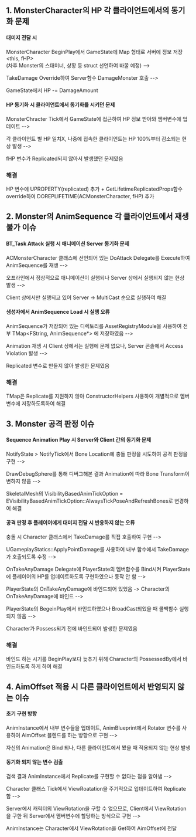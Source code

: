 ## 1. MonsterCharacter의 HP 각 클라이언트에서의 동기화 문제

#### 대미지 전달 시

MonsterCharacter BeginPlay에서 GameState에 Map 형태로 서버에 정보 저장 <this, fHP> <br>
(차후 Monster의 스태미너, 상황 등 struct 선언하여 바꿀 예정) -->

TakeDamage Override하여 Server함수 DamageMonster 호출 -->

GameState에서 HP -= DamageAmount

#### HP 동기화 시 클라이언트에서 동기화를 시키던 문제

MonsterChracter Tick에서 GameState에 접근하여 HP 정보 받아와 멤버변수에 업데이트 -->

각 클라이언트 별 HP 일치X, 나중에 접속한 클라이언트는 HP 100%부터 감소되는 현상 발생 -->

fHP 변수가 Replicated되지 않아서 발생했던 문제였음

### 해결

HP 변수에 UPROPERTY(replicated) 추가 + GetLifetimeReplicatedProps함수 override하여 DOREPLIFETIME(ACMonsterCharacter, fHP) 추가

## 2. Monster의 AnimSequence 각 클라이언트에서 재생 불가 이슈

#### BT_Task Attack 실행 시 애니메이션 Server 동기화 문제

ACMonsterCharacter 클래스에 선언되어 있는 DoAttack Delegate를 Execute하여 AnimSequence를 재생 -->

오프라인에서 정상적으로 애니메이션이 실행되나 Server 상에서 실행되지 않는 현상 발생 -->

Client 상에서만 실행되고 있어 Server -> MultiCast 순으로 실행하여 해결

#### 생성자에서 AnimSequence Load 시 실행 오류

AnimSequence가 저장되어 있는 디렉토리를 AssetRegistryModule을 사용하여 전부 TMap<FString, AnimSequence*> 에 저장하였음 -->

Animation 재생 시 Client 상에서는 실행에 문제 없으나, Server 콘솔에서 Access Violation 발생 -->

Replicated 변수로 만들지 않아 발생한 문제였음

### 해결

TMap은 Replicate를 지원하지 않아 ConstructorHelpers 사용하여 개별적으로 멤버변수에 저장하도록하여 해결

## 3. Monster 공격 판정 이슈

#### Sequence Animation Play 시 Server와 Client 간의 동기화 문제
NotifyState > NotifyTick에서 Bone Location에 충돌 판정을 시도하여 공격 판정을 구현 -->

DrawDebugSphere를 통해 디버그해본 결과 Animation에 따라 Bone Transform이 변하지 않음 -->

SkeletalMesh의 VisibilityBasedAnimTickOption = EVisibilityBasedAnimTickOption::AlwaysTickPoseAndRefreshBones로 변경하여 해결

#### 공격 판정 후 플레이어에게 대미지 전달 시 반응하지 않는 오류
충돌 시 Character 클래스에서 TakeDamage를 직접 호출하여 구현 -->

UGameplayStatics::ApplyPointDamage를 사용하여 내부 함수에서 TakeDamage가 호출되도록 수정 -->

OnTakeAnyDamage Delegate에 PlayerState의 멤버함수를 Bind시켜 PlayerState에 플레이어의 HP를 업데이트하도록 구현하였으나 동작 안 함 -->

PlayerState의 OnTakeAnyDamage에 바인드되어 있었음 -> Character의 OnTakeAnyDamage에 바인드 -->

PlayerState의 BegeinPlay에서 바인드하였으나 BroadCast되었을 때 콜백함수 실행되지 않음 -->

Character가 Possess되기 전에 바인드되어 발생한 문제였음

### 해결

바인드 하는 시기를 BeginPlay보다 늦추기 위해 Character의 PossessedBy에서 바인드하도록 하게 하여 해결

## 4. AimOffset 적용 시 다른 클라이언트에서 반영되지 않는 이슈

#### 초기 구현 방향
AnimInstance에서 내부 변수들을 업데이트, AnimBlueprint에서 Rotator 변수를 사용하여 AimOffset 블렌드를 하는 방향으로 구현 -->

자신의 Animation은 Bind 되나, 다른 클라이언트에서 봤을 때 적용되지 않는 현상 발생

#### 동기화 되지 않는 변수 검출

검색 결과 AnimInstance에서 Replicate를 구현할 수 없다는 점을 알아냄 -->

Character 클래스 Tick에서 ViewRoatation을 주기적으로 업데이트하여 Replicate함 -->

Server에서 캐릭터의 ViewRotation을 구할 수 없으므로, Client에서 ViewRotation을 구한 뒤 Server에서 멤버변수에 할당하는 방식으로 구현 -->

AnimInstance는 Character에서 ViewRotation을 Get하여 AimOffset에 전달

